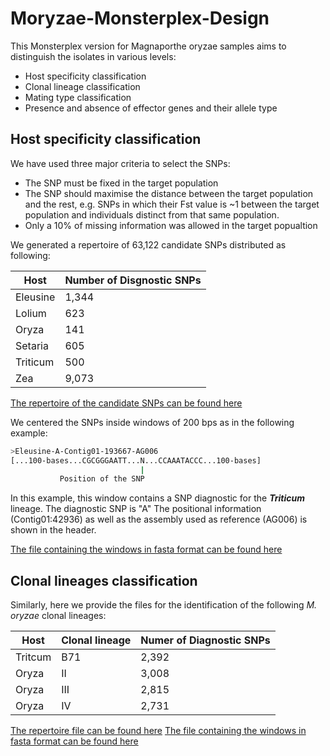 # Moryzae-Monsterplex-Design

This Monsterplex version for Magnaporthe oryzae samples aims to distinguish the isolates in various levels:
* Host specificity classification
* Clonal lineage classification
* Mating type classification
* Presence and absence of effector genes and their allele type

## Host specificity classification

We have used three major criteria to select the SNPs:
* The SNP must be fixed in the target population
* The SNP should maximise the distance between the target population and the rest, e.g. SNPs in which their Fst value is ~1 between the target population and individuals distinct from that same population.
* Only a 10% of missing information was allowed in the target popualtion

We generated a repertoire of 63,122 candidate SNPs distributed as following:

Host     | Number of Disgnostic SNPs
-------- | --------------
Eleusine | 1,344
Lolium   | 623
Oryza    | 141
Setaria  | 605
Triticum | 500
Zea      | 9,073

[The repertoire of the candidate SNPs can be found here](/data/multiple_hosts.SNPs.FstFiltered.tsv)

We centered the SNPs inside windows of 200 bps as in the following example:

```bash
>Eleusine-A-Contig01-193667-AG006
[...100-bases...CGCGGGAATT...N...CCAAATACCC...100-bases]
                             |
   		   Position of the SNP
```
In this example, this window contains a SNP diagnostic for the ***Triticum*** lineage. The diagnostic SNP is "A"
The positional information (Contig01:42936) as well as the assembly used as reference (AG006) is shown in the header.

[The file containing the windows in fasta format can be found here](/data/multiple_hosts.SNPs.FstFiltered.fasta)


## Clonal lineages classification
Similarly, here we provide the files for the identification of the following *M. oryzae* clonal lineages:

Host    | Clonal lineage | Numer of Diagnostic SNPs
------- | -------------- | -------------
Tritcum | B71            | 2,392 
Oryza   | II             | 3,008
Oryza   | III            | 2,815
Oryza   | IV             | 2,731

[The repertoire file can be found here](/data/clonal_lineages.SNPs.tsv)
[The file containing the windows in fasta format can be found here](/data/clonal_lineages.SNPs.fasta)
